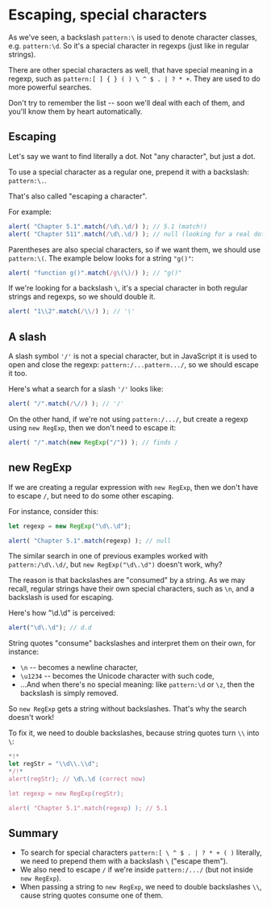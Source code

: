 
# Escaping, special characters

As we've seen, a backslash `pattern:\` is used to denote character classes, e.g. `pattern:\d`. So it's a special character in regexps (just like in regular strings).

There are other special characters as well, that have special meaning in a regexp, such as `pattern:[ ] { } ( ) \ ^ $ . | ? * +`. They are used to do more powerful searches.

Don't try to remember the list -- soon we'll deal with each of them, and you'll know them by heart automatically.

## Escaping

Let's say we want to find literally a dot. Not "any character", but just a dot.

To use a special character as a regular one, prepend it with a backslash: `pattern:\.`.

That's also called "escaping a character".

For example:
```js run
alert( "Chapter 5.1".match(/\d\.\d/) ); // 5.1 (match!)
alert( "Chapter 511".match(/\d\.\d/) ); // null (looking for a real dot \.)
```

Parentheses are also special characters, so if we want them, we should use `pattern:\(`. The example below looks for a string `"g()"`:

```js run
alert( "function g()".match(/g\(\)/) ); // "g()"
```

If we're looking for a backslash `\`, it's a special character in both regular strings and regexps, so we should double it.

```js run
alert( "1\\2".match(/\\/) ); // '\'
```

## A slash

A slash symbol `'/'` is not a special character, but in JavaScript it is used to open and close the regexp: `pattern:/...pattern.../`, so we should escape it too.

Here's what a search for a slash `'/'` looks like:

```js run
alert( "/".match(/\//) ); // '/'
```

On the other hand, if we're not using `pattern:/.../`, but create a regexp using `new RegExp`, then we don't need to escape it:

```js run
alert( "/".match(new RegExp("/")) ); // finds /
```

## new RegExp

If we are creating a regular expression with `new RegExp`, then we don't have to escape `/`, but need to do some other escaping.

For instance, consider this:

```js run
let regexp = new RegExp("\d\.\d");

alert( "Chapter 5.1".match(regexp) ); // null
```

The similar search in one of previous examples worked with `pattern:/\d\.\d/`, but `new RegExp("\d\.\d")` doesn't work, why?

The reason is that backslashes are "consumed" by a string. As we may recall, regular strings have their own special characters, such as `\n`, and a backslash is used for escaping.

Here's how "\d\.\d" is perceived:

```js run
alert("\d\.\d"); // d.d
```

String quotes "consume" backslashes and interpret them on their own, for instance:

- `\n` -- becomes a newline character,
- `\u1234` -- becomes the Unicode character with such code,
- ...And when there's no special meaning: like `pattern:\d` or `\z`, then the backslash is simply removed.

So `new RegExp` gets a string without backslashes. That's why the search doesn't work!

To fix it, we need to double backslashes, because string quotes turn `\\` into `\`:

```js run
*!*
let regStr = "\\d\\.\\d";
*/!*
alert(regStr); // \d\.\d (correct now)

let regexp = new RegExp(regStr);

alert( "Chapter 5.1".match(regexp) ); // 5.1
```

## Summary

- To search for special characters `pattern:[ \ ^ $ . | ? * + ( )` literally, we need to prepend them with a backslash `\` ("escape them").
- We also need to escape `/` if we're inside `pattern:/.../` (but not inside `new RegExp`).
- When passing a string to `new RegExp`, we need to double backslashes `\\`, cause string quotes consume one of them.
